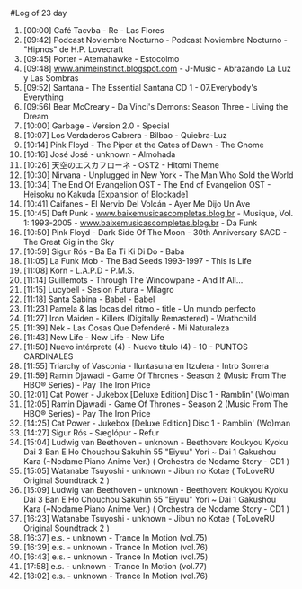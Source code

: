 #Log of 23 day

1. [00:00] Café Tacvba - Re - Las Flores
1. [09:42] Podcast Noviembre Nocturno - Podcast Noviembre Nocturno - "Hipnos" de H.P. Lovecraft
1. [09:45] Porter - Atemahawke - Estocolmo
1. [09:48] www.animeinstinct.blogspot.com - J-Music - Abrazando La Luz y Las Sombras
1. [09:52] Santana - The Essential Santana CD 1 - 07.Everybody's Everything
1. [09:56] Bear McCreary - Da Vinci's Demons: Season Three - Living the Dream
1. [10:00] Garbage - Version 2.0 - Special
1. [10:07] Los Verdaderos Cabrera - Bilbao - Quiebra-Luz
1. [10:14] Pink Floyd - The Piper at the Gates of Dawn - The Gnome
1. [10:16] José José - unknown - Almohada
1. [10:26] 天空のエスカフローネ - OST2 - Hitomi Theme
1. [10:30] Nirvana - Unplugged in New York - The Man Who Sold the World
1. [10:34] The End Of Evangelion OST - The End of Evangelion OST - Heisoku no Kakuda [Expansion of Blockade]
1. [10:41] Caifanes - El Nervio Del Volcán - Ayer Me Dijo Un Ave
1. [10:45] Daft Punk - www.baixemusicascompletas.blog.br - Musique, Vol. 1: 1993-2005 - www.baixemusicascompletas.blog.br - Da Funk
1. [10:50] Pink Floyd - Dark Side Of The Moon - 30th Anniversary SACD - The Great Gig in the Sky
1. [10:59] Sigur Rós - Ba Ba Ti Ki Di Do - Baba
1. [11:05] La Funk Mob - The Bad Seeds 1993-1997 - This Is Life
1. [11:08] Korn - L.A.P.D - P.M.S.
1. [11:14] Guillemots - Through The Windowpane - And If All...
1. [11:15] Lucybell - Sesion Futura - Milagro
1. [11:18] Santa Sabina - Babel - Babel
1. [11:23] Pamela & las locas del ritmo - title - Un mundo perfecto
1. [11:27] Iron Maiden - Killers (Digitally Remastered) - Wrathchild
1. [11:39] Nek - Las Cosas Que Defenderé - Mi Naturaleza
1. [11:43] New Life - New Life - New Life
1. [11:50] Nuevo intérprete (4) - Nuevo título (4) - 10 - PUNTOS CARDINALES
1. [11:55] Triarchy of Vasconia - Iluntasunaren Itzulera - Intro Sorrera
1. [11:59] Ramin Djawadi - Game Of Thrones - Season 2 (Music From The HBO® Series) - Pay The Iron Price
1. [12:01] Cat Power - Jukebox [Deluxe Edition] Disc 1 - Ramblin' (Wo)man
1. [12:05] Ramin Djawadi - Game Of Thrones - Season 2 (Music From The HBO® Series) - Pay The Iron Price
1. [14:25] Cat Power - Jukebox [Deluxe Edition] Disc 1 - Ramblin' (Wo)man
1. [14:27] Sigur Rós - Sæglópur - Refur
1. [15:04] Ludwig van Beethoven - unknown - Beethoven: Koukyou Kyoku Dai 3 Ban E Ho Chouchou Sakuhin 55 "Eiyuu" Yori ~ Dai 1 Gakushou Kara (~Nodame Piano Anime Ver.) ( Orchestra de Nodame Story - CD1 )
1. [15:05] Watanabe Tsuyoshi - unknown - Jibun no Kotae ( ToLoveRU Original Soundtrack 2 )
1. [15:09] Ludwig van Beethoven - unknown - Beethoven: Koukyou Kyoku Dai 3 Ban E Ho Chouchou Sakuhin 55 "Eiyuu" Yori ~ Dai 1 Gakushou Kara (~Nodame Piano Anime Ver.) ( Orchestra de Nodame Story - CD1 )
1. [16:23] Watanabe Tsuyoshi - unknown - Jibun no Kotae ( ToLoveRU Original Soundtrack 2 )
1. [16:37] e.s. - unknown - Trance In Motion (vol.75)
1. [16:39] e.s. - unknown - Trance In Motion (vol.76)
1. [16:43] e.s. - unknown - Trance In Motion (vol.75)
1. [17:58] e.s. - unknown - Trance In Motion (vol.77)
1. [18:02] e.s. - unknown - Trance In Motion (vol.76)
